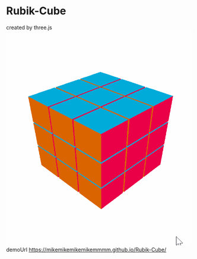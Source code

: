 # Rubik-Cube

created by three.js
![image](https://github.com/mikemikemikemikemmmm/Rubik-Cube/blob/master/demo.gif)
demoUrl
https://mikemikemikemikemmmm.github.io/Rubik-Cube/
